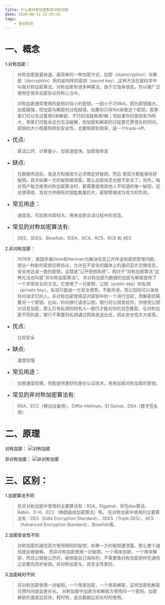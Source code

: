 ```yaml
---
title: 什么是对称加密和非对称加密
date: 2020-06-11 22:55:43
tags:
    - 安全知识
---
```


# 一、概念
1.对称加密：
>对称加密是最快速、最简单的一种加密方式，加密（duencryption）与解密（decryption）用的是同样的密钥（secret key）,这种方法在密码学中叫做对称加密算法。对称加密有很多种算法，由于它效率很高，所以被广泛使用在很多加密协议的核心当中。

<!--more-->

>对称加密通常使用的是相对较小的密钥，一般小于256bit。因为密钥越大，加密越强，但加密与解密的过程越慢。如果你只用1bit来做这个密钥，那黑客们可以先试着用0来解密，不行的话就再用1解；但如果你的密钥有1MB大，黑客们可能永远也无法破解，但加密和解密的过程要花费很长的时间。密钥的大小既要照顾到安全性，也要照顾到效率，是一个trade-off。

* <font size=4>优点:</font>

>算法公开、计算量小、加密速度快、加密效率高

* <font size=4>缺点:</font>

>在数据传送前，发送方和接收方必须商定好秘钥，然后 使双方都能保存好秘钥。其次如果一方的秘钥被泄露，那么加密信息也就不安全了。另外，每对用户每次使用对称加密算法时，都需要使用其他人不知道的唯一秘钥，这会使得收、发双方所拥有的钥匙数量巨大，密钥管理成为双方的负担。

* <font size=4>常见用途：</font>

>速度高，可加密内容较大，用来加密会话过程中的消息。

* <font size=4>常见的对称加密算法有:</font>

>DES、3DES、Blowfish、IDEA、RC4、RC5、RC6 和 AES 


2.非对称加密：
>1976年，美国学者Dime和Henman为解决信息公开传送和密钥管理问题，提出一种新的密钥交换协议，允许在不安全的媒体上的通讯双方交换信息，安全地达成一致的密钥，这就是“公开密钥系统”。相对于“对称加密算法”这种方法也叫做“非对称加密算法”。
非对称加密为数据的加密与解密提供了一个非常安全的方法，它使用了一对密钥，公钥（public key）和私钥（private key）。私钥只能由一方安全保管，不能外泄，而公钥则可以发给任何请求它的人。非对称加密使用这对密钥中的一个进行加密，而解密则需要另一个密钥。比如，你向银行请求公钥，银行将公钥发给你，你使用公钥对消息加密，那么只有私钥的持有人--银行才能对你的消息解密。与对称加密不同的是，银行不需要将私钥通过网络发送出去，因此安全性大大提高。

* <font size=4>优点:</font>

>比较安全

* <font size=4>缺点:</font>

>速度较慢

* <font size=4>常见用途：</font>

>加密速度较慢，但能提供更好的身份认证技术，用来加密对称加密的密钥。

* <font size=4>常见的非对称加密算法有:</font>

>RSA、ECC（移动设备用）、Diffie-Hellman、El Gamal、DSA（数字签名用）


# 二、原理
对称加密：
![对称加密](对称加密.png)

非对称加密：
![非对称加密](非对称加密.png)


# 三、区别：
1.加密算法不同
>在非对称加密中使用的主要算法有：RSA、Elgamal、背包dao算法、Rabin、D-H、ECC（椭圆曲线加密算法）等。
在对称加密中使用的主要算法有：DES（Data Encryption Standard）、3DES（Triple DES）、AES（Advanced Encryption Standard）、Blowfish等。

2.加密安全性不同
>对称加密的通信双方使用相同的秘钥，如果一方的秘钥遭泄露，那么整个通信就会被破解。
而非对称加密使用一对秘钥，一个用来加密，一个用来解密，而且公钥是公开的，秘钥是自己保存的，不需要像对称加密那样在通信之前要先同步秘钥。非对称加密与，其安全性更好。

3.加密耗时不同
>非对称加密使用一对秘钥，一个用来加密，一个用来解密，这样加密和解密花费时间就会更长长。
对称加密中加密方和解密方使用同一个密钥，加密解密的速度比较快，耗时短，适合数据比较长时的使用。
